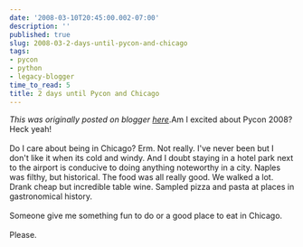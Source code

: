 ```yaml
---
date: '2008-03-10T20:45:00.002-07:00'
description: ''
published: true
slug: 2008-03-2-days-until-pycon-and-chicago
tags:
- pycon
- python
- legacy-blogger
time_to_read: 5
title: 2 days until Pycon and Chicago
---
```


*This was originally posted on blogger [here](https://pydanny.blogspot.com/2008/03/2-days-until-pycon-and-chicago.html)*.Am I excited about Pycon 2008?  Heck yeah!<br /><br />Do I care about being in Chicago?  Erm.  Not really.  I've never been but I don't like it when its cold and windy.  And I doubt staying in a hotel park next to the airport is conducive to doing anything noteworthy in a city.  Naples was filthy, but historical.  The food was all really good.  We walked a lot.  Drank cheap but incredible table wine.  Sampled pizza and pasta at places in gastronomical history.<br /><br />Someone give me something fun to do or a good place to eat in Chicago.<br /><br />Please.